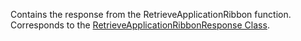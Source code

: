 Contains the response from the RetrieveApplicationRibbon function.
Corresponds to the [RetrieveApplicationRibbonResponse Class](https://msdn.microsoft.com/library/microsoft.crm.sdk.messages.retrieveapplicationribbonresponse.aspx).
